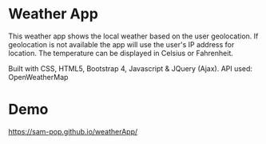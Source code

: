 # Weather App

This weather app shows the local weather based on the user geolocation.
If geolocation is not available the app will use the user's IP address for location.
The temperature can be displayed in Celsius or Fahrenheit.

Built with CSS, HTML5, Bootstrap 4, Javascript & JQuery (Ajax).
API used: OpenWeatherMap

# Demo
https://sam-pop.github.io/weatherApp/